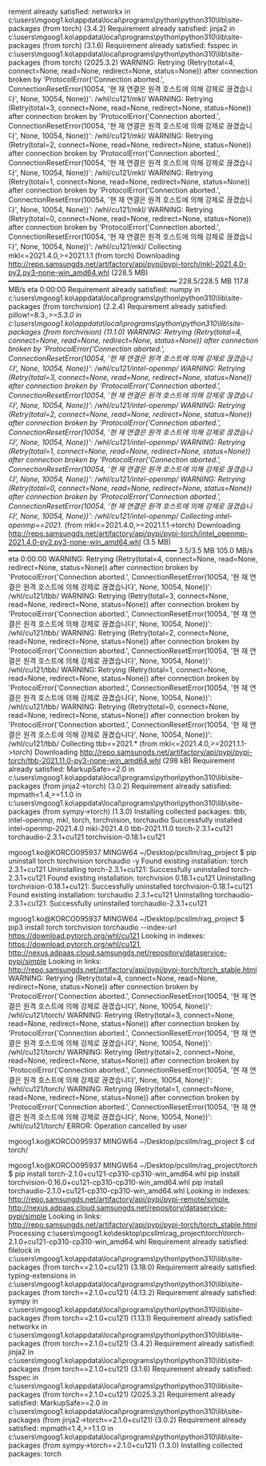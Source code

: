rement already satisfied: networkx in c:\users\mgoog1.ko\appdata\local\programs\python\python310\lib\site-packages (from torch) (3.4.2)
Requirement already satisfied: jinja2 in c:\users\mgoog1.ko\appdata\local\programs\python\python310\lib\site-packages (from torch) (3.1.6)
Requirement already satisfied: fsspec in c:\users\mgoog1.ko\appdata\local\programs\python\python310\lib\site-packages (from torch) (2025.3.2)
WARNING: Retrying (Retry(total=4, connect=None, read=None, redirect=None, status=None)) after connection broken by 'ProtocolError('Connection aborted.', ConnectionResetError(10054, '현
재 연결은 원격 호스트에 의해 강제로 끊겼습니다', None, 10054, None))': /whl/cu121/mkl/
WARNING: Retrying (Retry(total=3, connect=None, read=None, redirect=None, status=None)) after connection broken by 'ProtocolError('Connection aborted.', ConnectionResetError(10054, '현
재 연결은 원격 호스트에 의해 강제로 끊겼습니다', None, 10054, None))': /whl/cu121/mkl/
WARNING: Retrying (Retry(total=2, connect=None, read=None, redirect=None, status=None)) after connection broken by 'ProtocolError('Connection aborted.', ConnectionResetError(10054, '현
재 연결은 원격 호스트에 의해 강제로 끊겼습니다', None, 10054, None))': /whl/cu121/mkl/
WARNING: Retrying (Retry(total=1, connect=None, read=None, redirect=None, status=None)) after connection broken by 'ProtocolError('Connection aborted.', ConnectionResetError(10054, '현
재 연결은 원격 호스트에 의해 강제로 끊겼습니다', None, 10054, None))': /whl/cu121/mkl/
WARNING: Retrying (Retry(total=0, connect=None, read=None, redirect=None, status=None)) after connection broken by 'ProtocolError('Connection aborted.', ConnectionResetError(10054, '현
재 연결은 원격 호스트에 의해 강제로 끊겼습니다', None, 10054, None))': /whl/cu121/mkl/
Collecting mkl<=2021.4.0,>=2021.1.1 (from torch)
  Downloading http://repo.samsungds.net/artifactory/api/pypi/pypi-torch/mkl-2021.4.0-py2.py3-none-win_amd64.whl (228.5 MB)
     ━━━━━━━━━━━━━━━━━━━━━━━━━━━━━━━━━━━━━━━━ 228.5/228.5 MB 117.8 MB/s eta 0:00:00
Requirement already satisfied: numpy in c:\users\mgoog1.ko\appdata\local\programs\python\python310\lib\site-packages (from torchvision) (2.2.4)
Requirement already satisfied: pillow!=8.3.*,>=5.3.0 in c:\users\mgoog1.ko\appdata\local\programs\python\python310\lib\site-packages (from torchvision) (11.1.0)
WARNING: Retrying (Retry(total=4, connect=None, read=None, redirect=None, status=None)) after connection broken by 'ProtocolError('Connection aborted.', ConnectionResetError(10054, '현
재 연결은 원격 호스트에 의해 강제로 끊겼습니다', None, 10054, None))': /whl/cu121/intel-openmp/
WARNING: Retrying (Retry(total=3, connect=None, read=None, redirect=None, status=None)) after connection broken by 'ProtocolError('Connection aborted.', ConnectionResetError(10054, '현
재 연결은 원격 호스트에 의해 강제로 끊겼습니다', None, 10054, None))': /whl/cu121/intel-openmp/
WARNING: Retrying (Retry(total=2, connect=None, read=None, redirect=None, status=None)) after connection broken by 'ProtocolError('Connection aborted.', ConnectionResetError(10054, '현
재 연결은 원격 호스트에 의해 강제로 끊겼습니다', None, 10054, None))': /whl/cu121/intel-openmp/
WARNING: Retrying (Retry(total=1, connect=None, read=None, redirect=None, status=None)) after connection broken by 'ProtocolError('Connection aborted.', ConnectionResetError(10054, '현
재 연결은 원격 호스트에 의해 강제로 끊겼습니다', None, 10054, None))': /whl/cu121/intel-openmp/
WARNING: Retrying (Retry(total=0, connect=None, read=None, redirect=None, status=None)) after connection broken by 'ProtocolError('Connection aborted.', ConnectionResetError(10054, '현
재 연결은 원격 호스트에 의해 강제로 끊겼습니다', None, 10054, None))': /whl/cu121/intel-openmp/
Collecting intel-openmp==2021.* (from mkl<=2021.4.0,>=2021.1.1->torch)
  Downloading http://repo.samsungds.net/artifactory/api/pypi/pypi-torch/intel_openmp-2021.4.0-py2.py3-none-win_amd64.whl (3.5 MB)
     ━━━━━━━━━━━━━━━━━━━━━━━━━━━━━━━━━━━━━━━━ 3.5/3.5 MB 105.0 MB/s eta 0:00:00
WARNING: Retrying (Retry(total=4, connect=None, read=None, redirect=None, status=None)) after connection broken by 'ProtocolError('Connection aborted.', ConnectionResetError(10054, '현
재 연결은 원격 호스트에 의해 강제로 끊겼습니다', None, 10054, None))': /whl/cu121/tbb/
WARNING: Retrying (Retry(total=3, connect=None, read=None, redirect=None, status=None)) after connection broken by 'ProtocolError('Connection aborted.', ConnectionResetError(10054, '현
재 연결은 원격 호스트에 의해 강제로 끊겼습니다', None, 10054, None))': /whl/cu121/tbb/
WARNING: Retrying (Retry(total=2, connect=None, read=None, redirect=None, status=None)) after connection broken by 'ProtocolError('Connection aborted.', ConnectionResetError(10054, '현
재 연결은 원격 호스트에 의해 강제로 끊겼습니다', None, 10054, None))': /whl/cu121/tbb/
WARNING: Retrying (Retry(total=1, connect=None, read=None, redirect=None, status=None)) after connection broken by 'ProtocolError('Connection aborted.', ConnectionResetError(10054, '현
재 연결은 원격 호스트에 의해 강제로 끊겼습니다', None, 10054, None))': /whl/cu121/tbb/
WARNING: Retrying (Retry(total=0, connect=None, read=None, redirect=None, status=None)) after connection broken by 'ProtocolError('Connection aborted.', ConnectionResetError(10054, '현
재 연결은 원격 호스트에 의해 강제로 끊겼습니다', None, 10054, None))': /whl/cu121/tbb/
Collecting tbb==2021.* (from mkl<=2021.4.0,>=2021.1.1->torch)
  Downloading http://repo.samsungds.net/artifactory/api/pypi/pypi-torch/tbb-2021.11.0-py3-none-win_amd64.whl (298 kB)
Requirement already satisfied: MarkupSafe>=2.0 in c:\users\mgoog1.ko\appdata\local\programs\python\python310\lib\site-packages (from jinja2->torch) (3.0.2)
Requirement already satisfied: mpmath<1.4,>=1.1.0 in c:\users\mgoog1.ko\appdata\local\programs\python\python310\lib\site-packages (from sympy->torch) (1.3.0)
Installing collected packages: tbb, intel-openmp, mkl, torch, torchvision, torchaudio
Successfully installed intel-openmp-2021.4.0 mkl-2021.4.0 tbb-2021.11.0 torch-2.3.1+cu121 torchaudio-2.3.1+cu121 torchvision-0.18.1+cu121

mgoog1.ko@KORCO095937 MINGW64 ~/Desktop/pcsllm/rag_project
$ pip uninstall torch torchvision torchaudio -y
Found existing installation: torch 2.3.1+cu121
Uninstalling torch-2.3.1+cu121:
  Successfully uninstalled torch-2.3.1+cu121
Found existing installation: torchvision 0.18.1+cu121
Uninstalling torchvision-0.18.1+cu121:
  Successfully uninstalled torchvision-0.18.1+cu121
Found existing installation: torchaudio 2.3.1+cu121
Uninstalling torchaudio-2.3.1+cu121:
  Successfully uninstalled torchaudio-2.3.1+cu121

mgoog1.ko@KORCO095937 MINGW64 ~/Desktop/pcsllm/rag_project
$ pip3 install torch torchvision torchaudio --index-url https://download.pytorch.org/whl/cu121
Looking in indexes: https://download.pytorch.org/whl/cu121, http://nexus.adpaas.cloud.samsungds.net/repository/dataservice-pypi/simple
Looking in links: http://repo.samsungds.net/artifactory/api/pypi/pypi-torch/torch_stable.html
WARNING: Retrying (Retry(total=4, connect=None, read=None, redirect=None, status=None)) after connection broken by 'ProtocolError('Connection aborted.', ConnectionResetError(10054, '현
재 연결은 원격 호스트에 의해 강제로 끊겼습니다', None, 10054, None))': /whl/cu121/torch/
WARNING: Retrying (Retry(total=3, connect=None, read=None, redirect=None, status=None)) after connection broken by 'ProtocolError('Connection aborted.', ConnectionResetError(10054, '현
재 연결은 원격 호스트에 의해 강제로 끊겼습니다', None, 10054, None))': /whl/cu121/torch/
WARNING: Retrying (Retry(total=2, connect=None, read=None, redirect=None, status=None)) after connection broken by 'ProtocolError('Connection aborted.', ConnectionResetError(10054, '현
재 연결은 원격 호스트에 의해 강제로 끊겼습니다', None, 10054, None))': /whl/cu121/torch/
WARNING: Retrying (Retry(total=1, connect=None, read=None, redirect=None, status=None)) after connection broken by 'ProtocolError('Connection aborted.', ConnectionResetError(10054, '현
재 연결은 원격 호스트에 의해 강제로 끊겼습니다', None, 10054, None))': /whl/cu121/torch/
ERROR: Operation cancelled by user

mgoog1.ko@KORCO095937 MINGW64 ~/Desktop/pcsllm/rag_project
$ cd torch/

mgoog1.ko@KORCO095937 MINGW64 ~/Desktop/pcsllm/rag_project/torch
$ pip install torch-2.1.0+cu121-cp310-cp310-win_amd64.whl
pip install torchvision-0.16.0+cu121-cp310-cp310-win_amd64.whl
pip install torchaudio-2.1.0+cu121-cp310-cp310-win_amd64.whl
Looking in indexes: http://repo.samsungds.net/artifactory/api/pypi/pypi-remote/simple, http://nexus.adpaas.cloud.samsungds.net/repository/dataservice-pypi/simple
Looking in links: http://repo.samsungds.net/artifactory/api/pypi/pypi-torch/torch_stable.html
Processing c:\users\mgoog1.ko\desktop\pcsllm\rag_project\torch\torch-2.1.0+cu121-cp310-cp310-win_amd64.whl
Requirement already satisfied: filelock in c:\users\mgoog1.ko\appdata\local\programs\python\python310\lib\site-packages (from torch==2.1.0+cu121) (3.18.0)
Requirement already satisfied: typing-extensions in c:\users\mgoog1.ko\appdata\local\programs\python\python310\lib\site-packages (from torch==2.1.0+cu121) (4.13.2)
Requirement already satisfied: sympy in c:\users\mgoog1.ko\appdata\local\programs\python\python310\lib\site-packages (from torch==2.1.0+cu121) (1.13.1)
Requirement already satisfied: networkx in c:\users\mgoog1.ko\appdata\local\programs\python\python310\lib\site-packages (from torch==2.1.0+cu121) (3.4.2)
Requirement already satisfied: jinja2 in c:\users\mgoog1.ko\appdata\local\programs\python\python310\lib\site-packages (from torch==2.1.0+cu121) (3.1.6)
Requirement already satisfied: fsspec in c:\users\mgoog1.ko\appdata\local\programs\python\python310\lib\site-packages (from torch==2.1.0+cu121) (2025.3.2)
Requirement already satisfied: MarkupSafe>=2.0 in c:\users\mgoog1.ko\appdata\local\programs\python\python310\lib\site-packages (from jinja2->torch==2.1.0+cu121) (3.0.2)
Requirement already satisfied: mpmath<1.4,>=1.1.0 in c:\users\mgoog1.ko\appdata\local\programs\python\python310\lib\site-packages (from sympy->torch==2.1.0+cu121) (1.3.0)
Installing collected packages: torch
